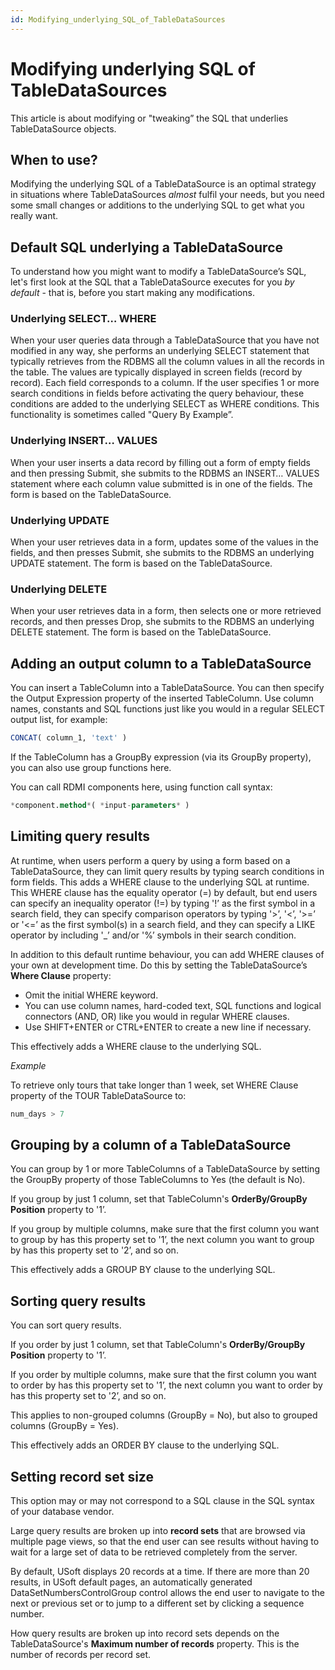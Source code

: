 ```yaml
---
id: Modifying_underlying_SQL_of_TableDataSources
---
```


# Modifying underlying SQL of TableDataSources

This article is about modifying or "tweaking” the SQL that underlies TableDataSource objects.

## When to use?

Modifying the underlying SQL of a TableDataSource is an optimal strategy in situations where TableDataSources *almost* fulfil your needs, but you need some small changes or additions to the underlying SQL to get what you really want.

## Default SQL underlying a TableDataSource

To understand how you might want to modify a TableDataSource’s SQL, let's first look at the SQL that a TableDataSource executes for you *by default* - that is, before you start making any modifications.

### Underlying SELECT… WHERE

When your user queries data through a TableDataSource that you have not modified in any way, she performs an underlying SELECT statement that typically retrieves from the RDBMS all the column values in all the records in the table. The values are typically displayed in screen fields (record by record). Each field corresponds to a column. If the user specifies 1 or more search conditions in fields before activating the query behaviour, these conditions are added to the underlying SELECT as WHERE conditions. This functionality is sometimes called "Query By Example”.

### Underlying INSERT… VALUES

When your user inserts a data record by filling out a form of empty fields and then pressing Submit, she submits to the RDBMS an INSERT… VALUES statement where each column value submitted is in one of the fields. The form is based on the TableDataSource.

### Underlying UPDATE

When your user retrieves data in a form, updates some of the values in the fields, and then presses Submit, she submits to the RDBMS an underlying UPDATE statement. The form is based on the TableDataSource.

### Underlying DELETE

When your user retrieves data in a form, then selects one or more retrieved records, and then presses Drop, she submits to the RDBMS an underlying DELETE statement. The form is based on the TableDataSource.

## Adding an output column to a TableDataSource

You can insert a TableColumn into a TableDataSource. You can then specify the Output Expression property of the inserted TableColumn. Use column names, constants and SQL functions just like you would in a regular SELECT output list, for example:

```sql
CONCAT( column_1, 'text' )
```

If the TableColumn has a GroupBy expression (via its GroupBy property), you can also use group functions here.

You can call RDMI components here, using function call syntax:

```sql
*component.method*( *input-parameters* )
```

## Limiting query results

At runtime, when users perform a query by using a form based on a TableDataSource, they can limit query results by typing search conditions in form fields. This adds a WHERE clause to the underlying SQL at runtime. This WHERE clause has the equality operator (=) by default, but end users can specify an inequality operator (!=) by typing '!’ as the first symbol in a search field, they can specify comparison operators by typing '>’, '<’, '>=’ or '<=’ as the first symbol(s) in a search field, and they can specify a LIKE operator by including '_’ and/or '%’ symbols in their search condition.

In addition to this default runtime behaviour, you can add WHERE clauses of your own at development time. Do this by setting the TableDataSource’s **Where Clause** property:

- Omit the initial WHERE keyword.
- You can use column names, hard-coded text, SQL functions and logical connectors (AND, OR) like you would in regular WHERE clauses.
- Use SHIFT+ENTER or CTRL+ENTER to create a new line if necessary.

This effectively adds a WHERE clause to the underlying SQL.

*Example*

To retrieve only tours that take longer than 1 week, set WHERE Clause property of the TOUR TableDataSource to:

```sql
num_days > 7
```

## Grouping by a column of a TableDataSource

You can group by 1 or more TableColumns of a TableDataSource by setting the GroupBy property of those TableColumns to Yes (the default is No).

If you group by just 1 column, set that TableColumn's **OrderBy/GroupBy Position** property to '1’.

If you group by multiple columns, make sure that the first column you want to group by has this property set to '1’, the next column you want to group by has this property set to '2’, and so on.

This effectively adds a GROUP BY clause to the underlying SQL.

## Sorting query results

You can sort query results.

If you order by just 1 column, set that TableColumn's **OrderBy/GroupBy Position** property to '1’.

If you order by multiple columns, make sure that the first column you want to order by has this property set to '1’, the next column you want to order by has this property set to '2’, and so on.

This applies to non-grouped columns (GroupBy = No), but also to grouped columns (GroupBy = Yes).

This effectively adds an ORDER BY clause to the underlying SQL.

## Setting record set size

This option may or may not correspond to a SQL clause in the SQL syntax of your database vendor.

Large query results are broken up into **record sets** that are browsed via multiple page views, so that the end user can see results without having to wait for a large set of data to be retrieved completely from the server.

By default, USoft displays 20 records at a time. If there are more than 20 results, in USoft default pages, an automatically generated DataSetNumbersControlGroup control allows the end user to navigate to the next or previous set or to jump to a different set by clicking a sequence number.

How query results are broken up into record sets depends on the TableDataSource's **Maximum number of records** property. This is the number of records per record set.

 